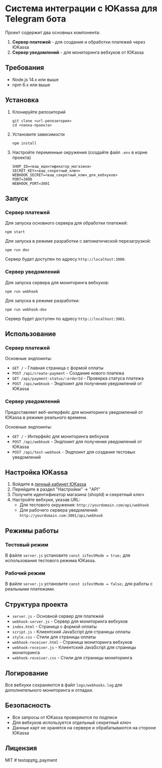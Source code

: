 # Система интеграции с ЮKassa для Telegram бота

Проект содержит два основных компонента:
1. **Сервер платежей** - для создания и обработки платежей через ЮKassa
2. **Сервер уведомлений** - для мониторинга вебхуков от ЮKassa

## Требования

- Node.js 14.x или выше
- npm 6.x или выше

## Установка

1. Клонируйте репозиторий
   ```
   git clone <url-репозитория>
   cd <папка-проекта>
   ```

2. Установите зависимости
   ```
   npm install
   ```

3. Настройте переменные окружения (создайте файл `.env` в корне проекта)
   ```
   SHOP_ID=<ваш_идентификатор_магазина>
   SECRET_KEY=<ваш_секретный_ключ>
   WEBHOOK_SECRET=<ваш_секретный_ключ_для_вебхуков>
   PORT=3000
   WEBHOOK_PORT=3001
   ```

## Запуск

### Сервер платежей

Для запуска основного сервера для обработки платежей:

```
npm start
```

Для запуска в режиме разработки с автоматической перезагрузкой:

```
npm run dev
```

Сервер будет доступен по адресу `http://localhost:3000`.

### Сервер уведомлений

Для запуска сервера для мониторинга вебхуков:

```
npm run webhook
```

Для запуска в режиме разработки:

```
npm run webhook-dev
```

Сервер будет доступен по адресу `http://localhost:3001`.

## Использование

### Сервер платежей

Основные эндпоинты:

- `GET /` - Главная страница с формой оплаты
- `POST /api/create-payment` - Создание нового платежа
- `GET /api/payment-status/:orderId` - Проверка статуса платежа
- `POST /api/webhook` - Эндпоинт для получения уведомлений от ЮKassa

### Сервер уведомлений

Предоставляет веб-интерфейс для мониторинга уведомлений от ЮKassa в режиме реального времени.

Основные эндпоинты:

- `GET /` - Интерфейс для мониторинга вебхуков
- `POST /api/webhook` - Эндпоинт для получения уведомлений от ЮKassa
- `POST /api/test-webhook` - Эндпоинт для создания тестовых уведомлений

## Настройка ЮKassa

1. Войдите в [личный кабинет ЮKassa](https://yookassa.ru/my)
2. Перейдите в раздел "Настройки" -> "API"
3. Получите идентификатор магазина (shopId) и секретный ключ
4. Настройте вебхуки, указав URL:
   - Для тестового окружения: `http://yourdomain.com/api/webhook`
   - Для рабочего сервера уведомлений: `http://yourdomain.com:3001/api/webhook`

## Режимы работы

### Тестовый режим

В файле `server.js` установите `const isTestMode = true;` для использования тестового режима ЮKassa.

### Рабочий режим

В файле `server.js` установите `const isTestMode = false;` для работы с реальными платежами.

## Структура проекта

- `server.js` - Основной сервер для платежей
- `webhook-server.js` - Сервер для мониторинга вебхуков
- `index.html` - Страница с формой оплаты
- `script.js` - Клиентский JavaScript для страницы оплаты
- `style.css` - Стили для страницы оплаты
- `webhook-receiver.html` - Страница мониторинга вебхуков
- `webhook-receiver.js` - Клиентский JavaScript для страницы мониторинга
- `webhook-receiver.css` - Стили для страницы мониторинга

## Логирование

Все вебхуки сохраняются в файл `logs/webhooks.log` для дополнительного мониторинга и отладки.

## Безопасность

- Все запросы от ЮKassa проверяются по подписи
- Для вебхуков используется отдельный секретный ключ
- Данные карт не хранятся на сервере и обрабатываются на стороне ЮKassa

## Лицензия

MIT #   t e s t _ a p p _ t g _ p a y m e n t  
 